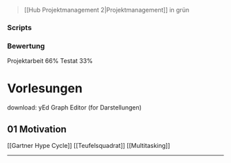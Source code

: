 > [[Hub Projektmanagement 2|Projektmanagement]] in grün
### Scripts

### Bewertung
Projektarbeit $66\%$
Testat $33 \%$ 

# Vorlesungen
download: yEd Graph Editor (for Darstellungen)
## 01 Motivation
[[Gartner Hype Cycle]]
[[Teufelsquadrat]]
[[Multitasking]]

---

